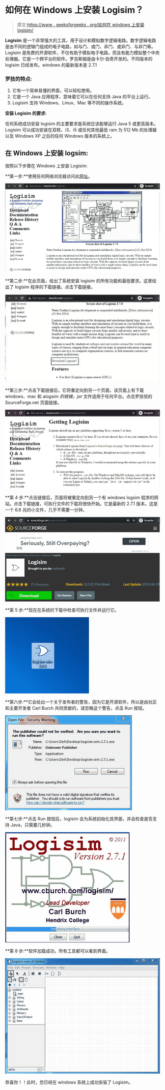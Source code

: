 # 如何在 Windows 上安装 Logisim？

> 原文:[https://www . geeksforgeeks . org/如何在 windows 上安装 logisim/](https://www.geeksforgeeks.org/how-to-install-logisim-on-windows/)

**Logisim** 是一个非常强大的工具，用于设计和模拟数字逻辑电路。数字逻辑电路是由不同的逻辑门组成的电子电路，如与门、或门、非门、或非门、与非门等。Logisim 是免费的开源软件，不仅有助于模拟电子电路，而且有能力模拟整个中央处理器。它是一个跨平台的软件。罗吉斯姆是由卡尔·伯奇开发的。不同版本的 logisim 已经发布。windows 的最新版本是 2.7.1

### **罗技的特点:**

1.  它有一个简单易懂的界面，可以轻松使用。
2.  它是一个 Java 应用程序，意味着它可以在任何支持 Java 的平台上运行。
3.  Logisim 支持 Windows、Linux、Mac 等不同的操作系统。

**安装 Logisim 的要求:**

任何系统成功安装 logisim 的主要要求是系统应该能够运行 Java 5 或更高版本。Logisim 可以成功安装在双核、i3、i5 或任何其他最低 ram 为 512 Mb 的处理器以及 Windows XP 之后的任何 Windows 版本的系统上。

## **在 Windows 上安装 logsim:**

按照以下步骤在 Windows 上安装 Logisim:

**第一步:**使用任何网络浏览器访问此[网址](http://www.cburch.com/logisim/)。

![official logisim page](img/ecc29c871b08093aba4b7ef857fd8e21.png)

**第二步:**在此页面，给出了系统安装 logisim 的所有功能和最低要求。这里给出了 logisim 程序的下载链接。点击下载链接。

![download logisim](img/a21352ca7ed3e51f25fab473505bc2ee.png)

**第三步:**点击下载链接后，它将重定向到另一个页面，该页面上有下载 windows、mac 和 a*logsim 的链接。jar* 文件适用于任何平台。点击罗技信的 SourceForge.net 页面链接。

![Logisim's SourceForge.net page](img/72ff110ec1e5e28225cdd889d81d7005.png)

**第 4 步:**点击链接后，页面将被重定向到另一个有 windows logsim 程序的网站。点击下载链接，可执行文件的下载将很快开始。它是最新的 2.7.1 版本。这是一个 6.6 兆的小文件，几乎不需要一分钟。

![download the executable file](img/d6eef1509681273066173c16d0f1c818.png)

**第 5 步:**现在在系统的下载中检查可执行文件并运行它。

![logisim icon](img/fba962857b1300426f85af617502500d.png)

**第六步:**它会给出一个关于发布者的警告，因为它是开源软件，所以是由社区和主要开发者 Carl Burch 共同贡献的，请忽略这个警告，点击 Run 按钮。

![ignore this warning](img/20f32c080540c90b7d83c8e638e55466.png)

**第七步:**点击 Run 按钮后，logisim 会为系统初始化其界面，并会检查是否支持 Java，只需要几秒钟。

![installing logisim on macos](img/c3fae783a10c0f0cc59a2c27ad47017b.png)

**第 8 步:**软件加载成功，所有工具都可以看到界面。

![Running logisim](img/17864d8ee1e3fc8275d514b72614c4e7.png)

恭喜你！！此时，您已经在 windows 系统上成功安装了 Logisim。